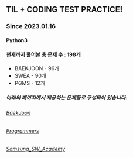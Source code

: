 ## TIL + CODING TEST PRACTICE!
### Since 2023.01.16
#### Python3
#### 현재까지 풀어본 총 문제 수 : 198개
- BAEKJOON - 96개
- SWEA - 90개
- PGMS - 12개

##### 아래의 페이지에서 제공하는 문제들로 구성되어 있습니다.
###### [BaekJoon](https://www.acmicpc.net/)  
###### [Programmers](https://programmers.co.kr/)  
###### [Samsung_SW_Academy](https://swexpertacademy.com/main/main.do)  
